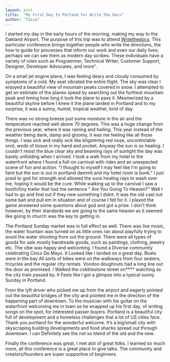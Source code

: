 ```yaml
---
layout: post
title:  "My First Day In Portand for Write The Docs"
author: "Taisa"
---
```

I started my day in the early hours of the morning, making my way to the Oakland Airport. The purpose of this trip was to attend [Writethedocs](http://www.writethedocs.org/conf/portland/2018/). This particular conference brings together people who write the directions, the how to guide for processes that inform our work and even our daily lives; perhaps we can see them as modern day scribes. These individuals have a variety of roles such as Programmer, Technical Writer, Customer Support, Designer, Developer Advocates, and more".

On a small jet engine plane, I was feeling deary and cloudy consumed by symptoms of a cold. My seat vibrated the entire flight. The sky was clear I enjoyed a beautiful view of mountain peaks covered in snow. I attempted to get an estimate of the planes speed by searching out the furthest mountain peak and timing how long it took the plane to pass it. Mesmerized by a beautiful skyline before I knew it the plane landed in Portland and to my surprise, it was a sunny, humid, tropical weather, kind of day.

There was no strong breeze just some moisture in the air and the temperature reached well above 70 degrees. This was a huge change from the previous year, where it was raining and hailing. This year instead of the weather being dank, damp and gloomy, it was me feeling like all those things. I was sick and really sick like bligstering red nose, uncontrolable snot, wods of tissue in my hand and pocket. Anyway the sun is so healing. I couldn't resist the blue clear sky and beaming rays of sunlight the day was barely unfolding when I arrived. I took a walk from my hotel to the waterfront where I found a full-on carnival with rides and an unexpected scene of fun and acition. "I thought to myself I may feel like I'm going to faint but the sun is out in portland dammit and my hotel room is bunk." I just praid to god for strength and allowed the suns healing rays to wash over me, hoping it would be the cure. While walking up to the carnival I saw a booth/tiny trailer that had the sentence " Are You Going To Heaven?" Well I had to go and find out if they new something I didnt. It was the old cast out some bait and pull em in situation and of course I fell for it. I played the game answered some questions about god and got a prize. I don't think however, by their standards we are going to the same heaven as it seemed like going to church was the key to getting in. 

The Portland Sunday market was in full effect as well. There was live music, the water fountain was turned on as little ones ran about playfully trying to avoid the water shooting from out the ground. There were all types of goods for sale mostly handmade goods, such as paintings, clothing, jewelry etc. The vibe was happy and welcoming. I found a Diverse community celebrating Cinco De Mayo.
It Looked like I landed on a great day. Boats were in the bay All sorts of bikes were on the walkways from four seaters, tricycles and the regular city rentals. Voodoo doughnuts had a long line out the door as promised. I Walked the cobblestone street on**** watching as the city train passed by. It Feels like I got a glimpse into a typical sunny Sunday in Portland.

From the lyft driver who picked me up from the airport and eagerly pointed out the beautiful bridges of the city and pointed me in the direction of the happening part of downtown. To the musician with his guitar on the waterfront welcoming me in town as he wrapped up his first day, of writing songs on the spot, for interested passer buyers. Portland is a beautiful city full of development and a homeless challenges that a lot of US cities face. Thank you portland for the wonderful welcome. It’s a big/small city with skyscraping building 
developments and food shacks spread out through downtown. I can Definitely see the not so blend of the old and the new.

Finally the conference was great, I met alot of great folks. I learned so much more, all this conference is a great place to give talks. The community and creators/founders are super supportive of beginners.

